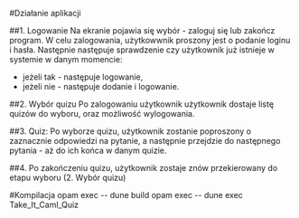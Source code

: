 #Działanie aplikacji

##1. Logowanie
Na ekranie pojawia się wybór - zaloguj się lub zakończ program.
W celu zalogowania, użytkowwnik proszony jest o podanie loginu i hasła.
Następnie następuje sprawdzenie czy użytkownik już istnieje w systemie w danym momencie:
- jeżeli tak - następuje logowanie,
- jeżeli nie - następuje dodanie i logowanie.

##2. Wybór quizu
Po zalogowaniu użytkownik użytkownik dostaje listę quizów do wyboru, oraz możliwość wylogowania.

##3. Quiz:
Po wyborze quizu, użytkownik zostanie poproszony o zaznacznie odpowiedzi na pytanie, a następnie przejdzie do następnego pytania - aż do ich końca w danym quizie.

##4. Po zakończeniu quizu, użytkownik zostaje znów przekierowany do etapu wyboru (2. Wybór quizu)

#Kompilacja
opam exec -- dune build
opam exec -- dune exec Take_It_Caml_Quiz
